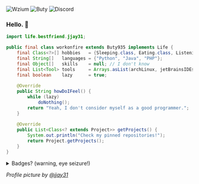 ![Wzium](https://img.shields.io/badge/wzium-true-green) ![Buty](https://img.shields.io/badge/Buty-v9.3.5-blue) ![Discord](https://img.shields.io/badge/discord-workonfire%238262-%237289DA?logo=discord&logoColor=white)

### Hello. 👋

```java
import life.bestfriend.jjay31;

public final class workonfire extends Buty935 implements Life {
    final Class<?>[] hobbies   = {Sleeping.class, Eating.class, ListeningToMusic.class};
    final String[]   languages = {"Python", "Java", "PHP"};
    final Object[]   skills    = null; // I don't know
    final List<Tool> tools     = Arrays.asList(archLinux, jetBrainsIDEs, adobeXd, fiddler);
    final boolean    lazy      = true;
    
    @Override
    public String howDoIFeel() {
        while (lazy)
            doNothing();
        return "Yeah, I don't consider myself as a good programmer.";
    }
    
    @Override
    public List<Class<? extends Project>> getProjects() {
        System.out.println("Check my pinned repositories!");
        return Project.getProjects();
    }
}
```

<details>
  <summary>Badges? (warning, eye seizure!)</summary>
  
  ## Contact
  ![Gmail](https://img.shields.io/badge/Gmail-D14836?logo=gmail&logoColor=white) [kolucki62@gmail.com](mailto:kolucki62@gmail.com) \
  ![Discord](https://img.shields.io/badge/discord-7289DA?logo=discord&logoColor=white) workonfire#8262
  
  ## Social
  ![Facebook](https://img.shields.io/badge/Facebook-1877F2?logo=facebook&logoColor=white) I barely use it \
  ![TikTok](https://img.shields.io/badge/TikTok-000000?logo=tiktok&logoColor=white) regularly consuming TikToks from [@jjay31](https://github.com/wzium) \
  ![YouTube](https://img.shields.io/badge/YouTube-FF0000?logo=youtube&logoColor=white) yup, [here's](https://www.youtube.com/channel/UCbJLBYpRlnzlLkyxLOYpCVw) my channel \
  ![Spotify](https://img.shields.io/badge/Spotify-1ED760?&logo=spotify&logoColor=white) loving 80s music and metal
  
  ## Hardware
  ![NVIDIA](https://img.shields.io/badge/NVIDIA-GTX_1060-76B900?logo=nvidia&logoColor=white)
  ![AMD](https://img.shields.io/badge/AMD-Ryzen_5_2600-ED1C24?logo=amd&logoColor=white)
  
  ## Tools and sites
  ![XDA](https://img.shields.io/badge/XDA_Developers-F59812?logo=xda-developers&logoColor=white) playing with Custom ROMs since 2015, but never tried to make them \
  ![StackOverflow](https://img.shields.io/badge/Stack_Overflow-FE7A16?logo=stack-overflow&logoColor=white) who doesn't use it? \
  ![Fiddler](https://img.shields.io/badge/Telerik-Fiddler-5CE404?logoColor=white) using for debugging HTTP requests and creating APIs \
  ![PyCharm](https://img.shields.io/badge/JetBrains-PyCharm-3CD692?logo=pycharm&logoColor=white) :heart: \
  ![PhpStorm](https://img.shields.io/badge/JetBrains-PhpStorm-ED3EA5?logo=phpstorm&logoColor=white) :heart: \
  ![IntelliJ](https://img.shields.io/badge/JetBrains-IntelliJ_IDEA-F97B0A?logo=phpstorm&logoColor=white) :heart:

  ## Environments, history and misc
  ![Android](https://img.shields.io/badge/Android-3DDC84?logo=android&logoColor=white) currently on stock Oreo, HUAWEI P9 \
  ![iOS](https://img.shields.io/badge/iOS-000000?logo=ios&logoColor=white) used to have an iPhone 4S, played around with jailbroken iOS 6.1.3 and 9.3.5 \
  ![Windows](https://img.shields.io/badge/Windows-0078D6?logo=windows&logoColor=white) abandoned in November 2020 \
  ![Windows XP](https://img.shields.io/badge/Windows_XP-003399?logo=windows-xp&logoColor=white) grew up with, used from 2008 to 2016 \
  ![Ubuntu](https://img.shields.io/badge/Ubuntu-E95420?logo=ubuntu&logoColor=white) used since 14.04, but then switched to Windows \
  ![Arch Linux](https://img.shields.io/badge/Arch_Linux-1793D1?logo=arch-linux&logoColor=white) my favorite Linux Distro **ever**. In use since November 2020 \
  ![Material-UI](https://img.shields.io/badge/Material--UI-0081CB?logo=material-ui&logoColor=white) a typical fan since Android 5.0 \
  ![GNOME](https://img.shields.io/badge/GNOME-40-4A86CF?logo=gnome&logoColor=white) my favorite desktop environment
  
  ## Skills
  ![Python](https://img.shields.io/badge/Python-3776AB?logo=python&logoColor=white) started learning in 2017 \
  ![HTML5](https://img.shields.io/badge/HTML5-E34F26?logo=html5&logoColor=white) first contact in 2016, but I only know basics \
  ![CSS3](https://img.shields.io/badge/CSS3-1572B6?logo=css3&logoColor=white) know only basics as well \
  ![JavaScript](https://img.shields.io/badge/JavaScript-F7DF1E?logo=javascript&logoColor=black) same \
  ![Java](https://img.shields.io/badge/Java-ED8B00?logo=java&logoColor=white) started learning in April 2020 \
  ![PHP](https://img.shields.io/badge/PHP-777BB4?logo=php&logoColor=white) started learning in July 2016, I still only know basics \
  ![MySQL](https://img.shields.io/badge/MySQL-00000F?logo=mysql&logoColor=white) knows only some queries \
  ![Kotlin](https://img.shields.io/badge/Kotlin-0095D5?&logo=kotlin&logoColor=white) currently learning! \
  ![Git](https://img.shields.io/badge/Git-F05032?logo=git&logoColor=white) basic knowledge \
  ![Shell](https://img.shields.io/badge/Shell_Script-121011?logo=gnu-bash&logoColor=white) basic knowledge \
  ![PowerPoint](https://img.shields.io/badge/Microsoft_PowerPoint-B7472A?logo=microsoft-powerpoint&logoColor=white) used to create interactive OS concepts and designs \
  ![XD](https://img.shields.io/badge/Adobe-XD-E91E63?logo=adobe-xd&logoColor=white) basic knowledge

</details>

*Profile picture by [@jjay31](https://github.com/wzium)*
